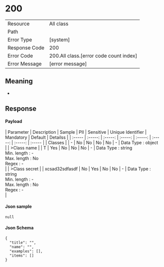 # 200

|                                       |                                                 |
| ------------------------------------- | ----------------------------------------------- |
| Resource                              | All class                                         |
| Path                                  |                                            |
| Error Type                            | [system]                                       |
| Response Code                         | 200                                              |
| Error Code                            | 200.All class.[error code count index]                                     |
| Error Message                         | [error message] |

## Meaning
-

## Response


#### Payload 



| Parameter | Description | Sample | PII | Sensitive | Unique Identifier | Mandatory | Default | Detailss |
| :----- | :-----: | :-----: | :-----: | :-----: | :-----: | :-----: | :----- |
| Classes |  |  -  | No | No | No | No |  -  | Data Type : object<br>  |
| >Class name |  | T | Yes | No | No | No |  -  | Data Type : string<br> Min. length :  - <br> Max. length : No<br> Regex :  - <br>  |
| >Class secret |  | xcsad32sdfasdf | No | Yes | No | No |  -  | Data Type : string<br> Min. length :  - <br> Max. length : No<br> Regex :  - <br>  |




#### Json sample
```
null
```



#### Json Schema
```
{
  "title": "",
  "name": "",
  "examples": [],
  "items": []
}
```

